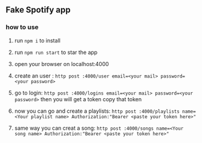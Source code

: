 ## Fake Spotify app

### how to use

1. run `npm i` to install

2.  run `npm run start` to star the app

3. open your browser on localhost:4000

4. create an user :
`http post :4000/user email=<your mail> password=<your password>`

5. go to login: 
`http post :4000/logins email=<your mail> password=<your password>`
then you will get a token
copy that token

6. now you can go and create a playlists:
`http post :4000/playlists name=<Your playlist name> Authorization:"Bearer <paste your token here>"`

7. same way you can creat a song:
`http post :4000/songs name=<Your song name> Authorization:"Bearer <paste your token here>"`

